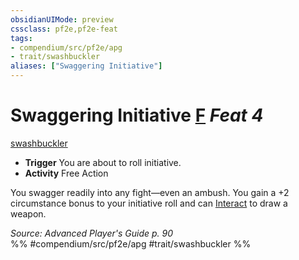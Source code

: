 ```yaml
---
obsidianUIMode: preview
cssclass: pf2e,pf2e-feat
tags:
- compendium/src/pf2e/apg
- trait/swashbuckler
aliases: ["Swaggering Initiative"]
---
```

# Swaggering Initiative  [F](/rules/core-rulebook/chapter-9-playing-the-game.md#Actions "Free Action") *Feat 4*  
[swashbuckler](/rules/traits/swashbuckler-apg.md)  

- **Trigger** You are about to roll initiative.
- **Activity** Free Action

You swagger readily into any fight—even an ambush. You gain a +2 circumstance bonus to your initiative roll and can [Interact](/rules/actions/interact.md) to draw a weapon.

*Source: Advanced Player's Guide p. 90*  
%% #compendium/src/pf2e/apg #trait/swashbuckler %%